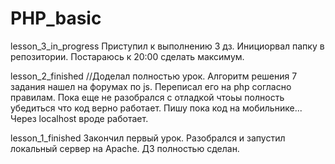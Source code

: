 # PHP_basic
lesson_3_in_progress
Приступил к выполнению 3 дз. Инициорвал папку в репозитории. Постараюсь к 20:00 сделать максимум.

lesson_2_finished
//Доделал полностью урок. Алгоритм решения 7 задания нашел на форумах по js. Переписал его на php согласно правилам. Пока еще не разобрался с отладкой чтоьы полность убедиться что код верно работает. Пишу пока код на мобильнике... Через localhost вроде работает. 

lesson_1_finished 
Закончил первый урок. Разобрался и запустил локальный сервер на Apache. ДЗ полностью сделан.

